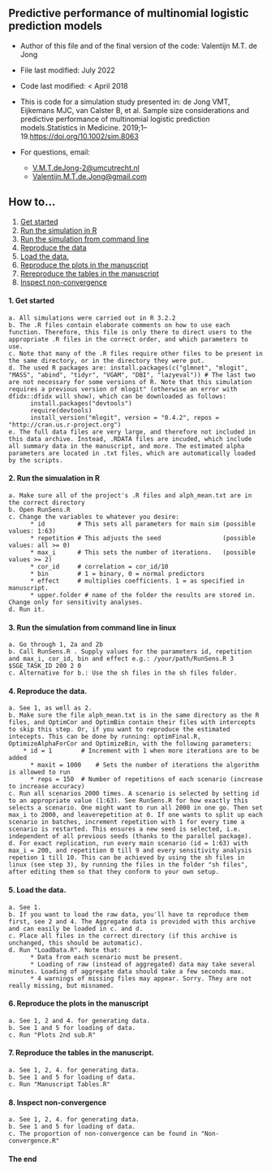 ## Predictive performance of multinomial logistic prediction models
* Author of this file and of the final version of the code: Valentijn M.T. de Jong
* File last modified: July 2022
* Code last modified: < April 2018
* This is code for a simulation study presented in: de Jong VMT, Eijkemans MJC, van Calster B, et al. Sample size considerations and predictive performance of multinomial logistic prediction models.Statistics in Medicine. 2019;1–19.https://doi.org/10.1002/sim.8063

* For questions, email: 
    * V.M.T.deJong-2@umcutrecht.nl
    * Valentijn.M.T.de.Jong@gmail.com

## How to...
1. [Get started](#start)
2. [Run the simulation in R](#inR)
3. [Run the simulation from command line](#cmd)
4. [Reproduce the data](#rep-data)
5. [Load the data.](#load)
6. [Reproduce the plots in the manuscript](#plots)
7. [Rereproduce the tables in the manuscript](#tables)
8. [Inspect non-convergence](#non-conv)

#### 1. Get started <a name="start"></a>
    a. All simulations were carried out in R 3.2.2
    b. The .R files contain elaborate comments on how to use each function. Therefore, this file is only there to direct users to the appropriate .R files in the correct order, and which parameters to use.
    c. Note that many of the .R files require other files to be present in the same directory, or in the directory they were put.
    d. The used R packages are: install.packages(c("glmnet", "mlogit", "MASS", "abind", "tidyr", "VGAM", "DBI", "lazyeval")) # The last two are not necessary for some versions of R. Note that this simulation requires a previous version of mlogit" (otherwise an error with dfidx::dfidx will show), which can be downloaded as follows:
	      install.packages("devtools")
	      require(devtools)
	      install_version("mlogit", version = "0.4.2", repos = "http://cran.us.r-project.org")
    e. The full data files are very large, and therefore not included in this data archive. Instead, .RDATA files are incuded, which include all summary data in the manuscript, and more. The estimated alpha parameters are located in .txt files, which are automatically loaded by the scripts.

#### 2. Run the simualation in R <a name="inR"></a>
    a. Make sure all of the project's .R files and alph_mean.txt are in the correct directory
    b. Open RunSens.R
    c. Change the variables to whatever you desire:
	      * id         # This sets all parameters for main sim (possible values: 1:63)
	      * repetition # This adjusts the seed                 (possible values: all >= 0)
 	      * max_i      # This sets the number of iterations.   (possible values >= 2)
	      * cor_id	   # correlation = cor_id/10
	      * bin        # 1 = binary, 0 = normal predictors
	      * effect     # multiplies coefficients. 1 = as specified in manuscript. 
	      * upper.folder # name of the folder the results are stored in. Change only for sensitivity analyses.
    d. Run it.

#### 3. Run the simulation from command line in linux <a name="cmd"></a>
    a. Go through 1, 2a and 2b
    b. Call RunSens.R . Supply values for the parameters id, repetition and max_i, cor_id, bin and effect e.g.:	/your/path/RunSens.R 3 $SGE_TASK_ID 200 2 0
    c. Alternative for b.: Use the sh files in the sh files folder.

#### 4. Reproduce the data. <a name="rep-data"></a>
    a. See 1, as well as 2.
    b. Make sure the file alph_mean.txt is in the same directory as the R files, and OptimCor and OptimBin contain their files with intercepts to skip this step. Or, if you want to reproduce the estimated intecepts. This can be done by running: optimFinal.R, OptimizeAlphaForCor and OptimizeBin, with the following parameters:
  	    * id = 1 		# Increment with 1 when more iterations are to be added
  		  * maxit = 1000	# Sets the number of iterations the algorithm is allowed to run
  		  * reps = 150 	# Number of repetitions of each scenario (increase to increase accuracy)
    c. Run all scenarios 2000 times. A scenario is selected by setting id to an appropriate value (1:63). See RunSens.R for how exactly this selects a scenario. One might want to run all 2000 in one go. Then set max_i to 2000, and leaverepetition at 0. If one wants to split up each scenario in batches, increment repetition with 1 for every time a scenario is restarted. This ensures a new seed is selected, i.e. independent of all previous seeds (thanks to the parallel package).
    d. For exact replication, run every main scenario (id = 1:63) with max_i = 200, and repetition 0 till 9 and every sensitivity analysis repetion 1 till 10. This can be achieved by using the sh files in linux (see step 3), by running the files in the folder "sh files", after editing them so that they conform to your own setup.

#### 5. Load the data. <a name="load"></a>
    a. See 1.
    b. If you want to load the raw data, you'll have to reproduce them first, see 2 and 4. The Aggregate data is provided with this archive and can easily be loaded in c. and d.
    c. Place all files in the correct directory (if this archive is unchanged, this should be automatic).
    d. Run "LoadData.R". Note that: 
	      * Data from each scenario must be present. 
	      * Loading of raw (instead of aggregated) data may take several minutes. Loading of aggregate data should take a few seconds max.
	      * 4 warnings of missing files may appear. Sorry. They are not really missing, but misnamed.

#### 6. Reproduce the plots in the manuscript <a name="plots"></a>
    a. See 1, 2 and 4. for generating data.
    b. See 1 and 5 for loading of data.
    c. Run "Plots 2nd sub.R"

#### 7. Reproduce the tables in the manuscript. <a name="tables"></a>
    a. See 1, 2, 4. for generating data.
    b. See 1 and 5 for loading of data.
    c. Run "Manuscript Tables.R"

#### 8. Inspect non-convergence <a name="non-conv"></a>
    a. See 1, 2, 4. for generating data.
    b. See 1 and 5 for loading of data.
    c. The proportion of non-convergence can be found in "Non-convergence.R"

#### The end
